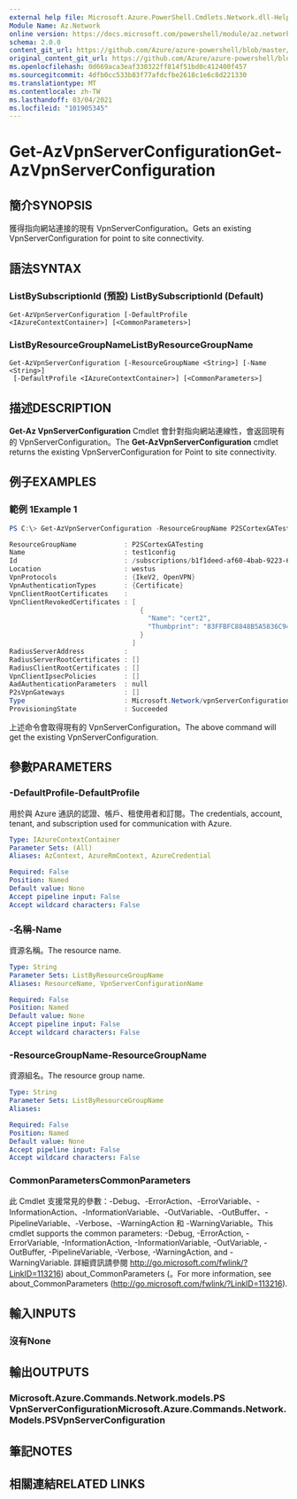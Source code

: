 ```yaml
---
external help file: Microsoft.Azure.PowerShell.Cmdlets.Network.dll-Help.xml
Module Name: Az.Network
online version: https://docs.microsoft.com/powershell/module/az.network/get-azvpnserverconfiguration
schema: 2.0.0
content_git_url: https://github.com/Azure/azure-powershell/blob/master/src/Network/Network/help/Get-AzVpnServerConfiguration.md
original_content_git_url: https://github.com/Azure/azure-powershell/blob/master/src/Network/Network/help/Get-AzVpnServerConfiguration.md
ms.openlocfilehash: 0d669aca3eaf330322ff814f51bd0c412400f457
ms.sourcegitcommit: 4dfb0cc533b83f77afdcfbe2618c1e6c8d221330
ms.translationtype: MT
ms.contentlocale: zh-TW
ms.lasthandoff: 03/04/2021
ms.locfileid: "101905345"
---
```

# <span data-ttu-id="3c907-101">Get-AzVpnServerConfiguration</span><span class="sxs-lookup"><span data-stu-id="3c907-101">Get-AzVpnServerConfiguration</span></span>

## <span data-ttu-id="3c907-102">簡介</span><span class="sxs-lookup"><span data-stu-id="3c907-102">SYNOPSIS</span></span>
<span data-ttu-id="3c907-103">獲得指向網站連接的現有 VpnServerConfiguration。</span><span class="sxs-lookup"><span data-stu-id="3c907-103">Gets an existing VpnServerConfiguration for point to site connectivity.</span></span>

## <span data-ttu-id="3c907-104">語法</span><span class="sxs-lookup"><span data-stu-id="3c907-104">SYNTAX</span></span>

### <span data-ttu-id="3c907-105">ListBySubscriptionId (預設) </span><span class="sxs-lookup"><span data-stu-id="3c907-105">ListBySubscriptionId (Default)</span></span>
```
Get-AzVpnServerConfiguration [-DefaultProfile <IAzureContextContainer>] [<CommonParameters>]
```

### <span data-ttu-id="3c907-106">ListByResourceGroupName</span><span class="sxs-lookup"><span data-stu-id="3c907-106">ListByResourceGroupName</span></span>
```
Get-AzVpnServerConfiguration [-ResourceGroupName <String>] [-Name <String>]
 [-DefaultProfile <IAzureContextContainer>] [<CommonParameters>]
```

## <span data-ttu-id="3c907-107">描述</span><span class="sxs-lookup"><span data-stu-id="3c907-107">DESCRIPTION</span></span>
<span data-ttu-id="3c907-108">**Get-Az VpnServerConfiguration** Cmdlet 會針對指向網站連線性，會返回現有的 VpnServerConfiguration。</span><span class="sxs-lookup"><span data-stu-id="3c907-108">The **Get-AzVpnServerConfiguration** cmdlet returns the existing VpnServerConfiguration for Point to site connectivity.</span></span>

## <span data-ttu-id="3c907-109">例子</span><span class="sxs-lookup"><span data-stu-id="3c907-109">EXAMPLES</span></span>

### <span data-ttu-id="3c907-110">範例 1</span><span class="sxs-lookup"><span data-stu-id="3c907-110">Example 1</span></span>
```powershell
PS C:\> Get-AzVpnServerConfiguration -ResourceGroupName P2SCortexGATesting -Name test1config

ResourceGroupName            : P2SCortexGATesting
Name                         : test1config
Id                           : /subscriptions/b1f1deed-af60-4bab-9223-65d340462e24/resourceGroups/P2SCortexGATesting/providers/Microsoft.Network/vpnServerConfigurations/test1config
Location                     : westus
VpnProtocols                 : {IkeV2, OpenVPN}
VpnAuthenticationTypes       : {Certificate}
VpnClientRootCertificates    :
VpnClientRevokedCertificates : [
                                 {
                                   "Name": "cert2",
                                   "Thumbprint": "83FFBFC8848B5A5836C94D0112367E16148A286F"
                                 }
                               ]
RadiusServerAddress          :
RadiusServerRootCertificates : []
RadiusClientRootCertificates : []
VpnClientIpsecPolicies       : []
AadAuthenticationParameters  : null
P2sVpnGateways               : []
Type                         : Microsoft.Network/vpnServerConfigurations
ProvisioningState            : Succeeded
```

<span data-ttu-id="3c907-111">上述命令會取得現有的 VpnServerConfiguration。</span><span class="sxs-lookup"><span data-stu-id="3c907-111">The above command will get the existing VpnServerConfiguration.</span></span>

## <span data-ttu-id="3c907-112">參數</span><span class="sxs-lookup"><span data-stu-id="3c907-112">PARAMETERS</span></span>

### <span data-ttu-id="3c907-113">-DefaultProfile</span><span class="sxs-lookup"><span data-stu-id="3c907-113">-DefaultProfile</span></span>
<span data-ttu-id="3c907-114">用於與 Azure 通訊的認證、帳戶、租使用者和訂閱。</span><span class="sxs-lookup"><span data-stu-id="3c907-114">The credentials, account, tenant, and subscription used for communication with Azure.</span></span>

```yaml
Type: IAzureContextContainer
Parameter Sets: (All)
Aliases: AzContext, AzureRmContext, AzureCredential

Required: False
Position: Named
Default value: None
Accept pipeline input: False
Accept wildcard characters: False
```

### <span data-ttu-id="3c907-115">-名稱</span><span class="sxs-lookup"><span data-stu-id="3c907-115">-Name</span></span>
<span data-ttu-id="3c907-116">資源名稱。</span><span class="sxs-lookup"><span data-stu-id="3c907-116">The resource name.</span></span>

```yaml
Type: String
Parameter Sets: ListByResourceGroupName
Aliases: ResourceName, VpnServerConfigurationName

Required: False
Position: Named
Default value: None
Accept pipeline input: False
Accept wildcard characters: False
```

### <span data-ttu-id="3c907-117">-ResourceGroupName</span><span class="sxs-lookup"><span data-stu-id="3c907-117">-ResourceGroupName</span></span>
<span data-ttu-id="3c907-118">資源組名。</span><span class="sxs-lookup"><span data-stu-id="3c907-118">The resource group name.</span></span>

```yaml
Type: String
Parameter Sets: ListByResourceGroupName
Aliases:

Required: False
Position: Named
Default value: None
Accept pipeline input: False
Accept wildcard characters: False
```

### <span data-ttu-id="3c907-119">CommonParameters</span><span class="sxs-lookup"><span data-stu-id="3c907-119">CommonParameters</span></span>
<span data-ttu-id="3c907-120">此 Cmdlet 支援常見的參數：-Debug、-ErrorAction、-ErrorVariable、-InformationAction、-InformationVariable、-OutVariable、-OutBuffer、-PipelineVariable、-Verbose、-WarningAction 和 -WarningVariable。</span><span class="sxs-lookup"><span data-stu-id="3c907-120">This cmdlet supports the common parameters: -Debug, -ErrorAction, -ErrorVariable, -InformationAction, -InformationVariable, -OutVariable, -OutBuffer, -PipelineVariable, -Verbose, -WarningAction, and -WarningVariable.</span></span> <span data-ttu-id="3c907-121">詳細資訊請參閱 http://go.microsoft.com/fwlink/?LinkID=113216) about_CommonParameters (。</span><span class="sxs-lookup"><span data-stu-id="3c907-121">For more information, see about_CommonParameters (http://go.microsoft.com/fwlink/?LinkID=113216).</span></span>

## <span data-ttu-id="3c907-122">輸入</span><span class="sxs-lookup"><span data-stu-id="3c907-122">INPUTS</span></span>

### <span data-ttu-id="3c907-123">沒有</span><span class="sxs-lookup"><span data-stu-id="3c907-123">None</span></span>

## <span data-ttu-id="3c907-124">輸出</span><span class="sxs-lookup"><span data-stu-id="3c907-124">OUTPUTS</span></span>

### <span data-ttu-id="3c907-125">Microsoft.Azure.Commands.Network.models.PS VpnServerConfiguration</span><span class="sxs-lookup"><span data-stu-id="3c907-125">Microsoft.Azure.Commands.Network.Models.PSVpnServerConfiguration</span></span>

## <span data-ttu-id="3c907-126">筆記</span><span class="sxs-lookup"><span data-stu-id="3c907-126">NOTES</span></span>

## <span data-ttu-id="3c907-127">相關連結</span><span class="sxs-lookup"><span data-stu-id="3c907-127">RELATED LINKS</span></span>
